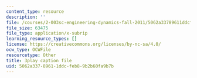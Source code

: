 ```yaml
---
content_type: resource
description: ''
file: /courses/2-003sc-engineering-dynamics-fall-2011/5062a33789611ddcfeb89b2b60fa9b7b_GUvoVvXwoOQ.srt
file_size: 63475
file_type: application/x-subrip
learning_resource_types: []
license: https://creativecommons.org/licenses/by-nc-sa/4.0/
ocw_type: OCWFile
resourcetype: Other
title: 3play caption file
uid: 5062a337-8961-1ddc-feb8-9b2b60fa9b7b
---
```

